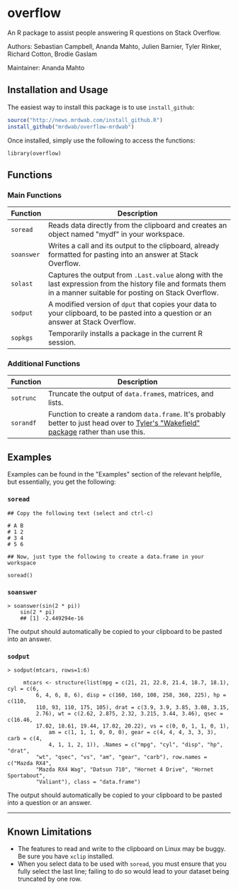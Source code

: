 # overflow

An R package to assist people answering R questions on Stack Overflow.

Authors: Sebastian Campbell, Ananda Mahto, Julien Barnier, Tyler Rinker, Richard Cotton, Brodie Gaslam

Maintainer: Ananda Mahto

## Installation and Usage

The easiest way to install this package is to use `install_github`:

```R
source("http://news.mrdwab.com/install_github.R")
install_github("mrdwab/overflow-mrdwab")
```

Once installed, simply use the following to access the functions:

```
library(overflow)
```

## Functions

### Main Functions

Function|Description
-------|-----------
`soread`|Reads data directly from the clipboard and creates an object named "mydf" in your workspace.
`soanswer`|Writes a call and its output to the clipboard, already formatted for pasting into an answer at Stack Overflow.
`solast`|Captures the output from `.Last.value` along with the last expression from the history file and formats them in a manner suitable for posting on Stack Overflow.
`sodput`|A modified version of `dput` that copies your data to your clipboard, to be pasted into a question or an answer at Stack Overflow.
`sopkgs`|Temporarily installs a package in the current R session.

### Additional Functions

Function|Description
-------|---------
`sotrunc`|Truncate the output of `data.frame`s, matrices, and lists.
`sorandf`|Function to create a random `data.frame`. It's probably better to just head over to [Tyler's "Wakefield" package](https://github.com/trinker/wakefield) rather than use this. 

## Examples

Examples can be found in the "Examples" section of the relevant helpfile, but essentially, you get the following:

### `soread`

```
## Copy the following text (select and ctrl-c)

# A B
# 1 2
# 3 4
# 5 6

## Now, just type the following to create a data.frame in your workspace

soread()
```

### `soanswer`

```
> soanswer(sin(2 * pi))
    sin(2 * pi)
    ## [1] -2.449294e-16
```

The output should automatically be copied to your clipboard to be pasted into an answer.

### `sodput`

```
> sodput(mtcars, rows=1:6)
                                                                                  
     mtcars <- structure(list(mpg = c(21, 21, 22.8, 21.4, 18.7, 18.1), cyl = c(6, 
         6, 4, 6, 8, 6), disp = c(160, 160, 108, 258, 360, 225), hp = c(110,      
         110, 93, 110, 175, 105), drat = c(3.9, 3.9, 3.85, 3.08, 3.15,            
         2.76), wt = c(2.62, 2.875, 2.32, 3.215, 3.44, 3.46), qsec = c(16.46,     
         17.02, 18.61, 19.44, 17.02, 20.22), vs = c(0, 0, 1, 1, 0, 1),            
             am = c(1, 1, 1, 0, 0, 0), gear = c(4, 4, 4, 3, 3, 3), carb = c(4,    
             4, 1, 1, 2, 1)), .Names = c("mpg", "cyl", "disp", "hp", "drat",      
         "wt", "qsec", "vs", "am", "gear", "carb"), row.names = c("Mazda RX4",    
         "Mazda RX4 Wag", "Datsun 710", "Hornet 4 Drive", "Hornet Sportabout",    
         "Valiant"), class = "data.frame")  
```

The output should automatically be copied to your clipboard to be pasted into a question or an answer.

--------------------

## Known Limitations

- The features to read and write to the clipboard on Linux may be buggy. Be sure you have `xclip` installed. 
- When you select data to be used with `soread`, you must ensure that you fully select the last line; failing to do so would lead to your dataset being truncated by one row.
